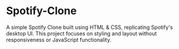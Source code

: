 # Spotify-Clone
A simple Spotify Clone built using HTML &amp; CSS, replicating Spotify's desktop UI. This project focuses on styling and layout without responsiveness or JavaScript functionality.
